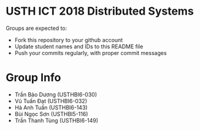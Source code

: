 USTH ICT 2018 Distributed Systems
=====================================

Groups are expected to:

* Fork this repository to your github account
* Update student names and IDs to this README file
* Push your commits regularly, with proper commit messages

Group Info
=======================

* Trần Bảo Dương (USTHBI6-030)
* Vũ Tuấn Đạt (USTHBI6-032)
* Hà Anh Tuấn (USTHBI6-143)
* Bùi Ngọc Sơn (USTHBI5-116)
* Trần Thanh Tùng (USTHBI6-149)
